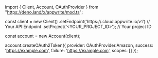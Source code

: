 import { Client, Account, OAuthProvider } from "https://deno.land/x/appwrite/mod.ts";

const client = new Client()
    .setEndpoint('https://<REGION>.cloud.appwrite.io/v1') // Your API Endpoint
    .setProject('<YOUR_PROJECT_ID>'); // Your project ID

const account = new Account(client);

account.createOAuth2Token({
    provider: OAuthProvider.Amazon,
    success: 'https://example.com',
    failure: 'https://example.com',
    scopes: []
});

